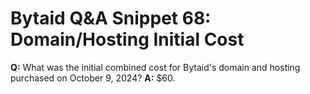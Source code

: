 # Bytaid Q&A Snippet 68: Domain/Hosting Initial Cost
**Q:** What was the initial combined cost for Bytaid's domain and hosting purchased on October 9, 2024?
**A:** $60.